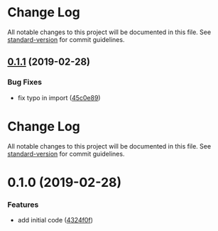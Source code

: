 # Change Log

All notable changes to this project will be documented in this file. See [standard-version](https://github.com/conventional-changelog/standard-version) for commit guidelines.

## [0.1.1](https://github.com/igorkamyshev/nest-telegram/compare/v0.1.0...v0.1.1) (2019-02-28)


### Bug Fixes

* fix typo in import ([45c0e89](https://github.com/igorkamyshev/nest-telegram/commit/45c0e89))



# Change Log

All notable changes to this project will be documented in this file. See [standard-version](https://github.com/conventional-changelog/standard-version) for commit guidelines.

# 0.1.0 (2019-02-28)


### Features

* add initial code ([4324f0f](https://github.com/igorkamyshev/nest-telegram/commit/4324f0f))
